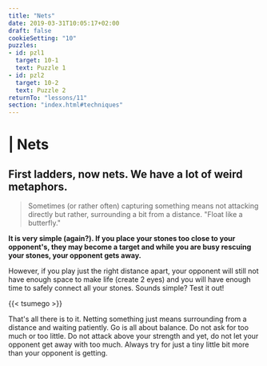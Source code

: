 ```yaml
---
title: "Nets"
date: 2019-03-31T10:05:17+02:00
draft: false
cookieSetting: "10"
puzzles:
- id: pzl1
  target: 10-1
  text: Puzzle 1
- id: pzl2
  target: 10-2
  text: Puzzle 2
returnTo: "lessons/11"
section: "index.html#techniques"
---
```


# | Nets
## First ladders, now nets. We have a lot of weird metaphors.

> Sometimes (or rather often) capturing something means not attacking directly but rather, surrounding a bit from a distance.  "Float like a butterfly."

**It is very simple (again?). If you place your stones too close to your opponent's, they may become a target and while you are busy rescuing your stones, your opponent gets away.**

However, if you play just the right distance apart, your opponent will still not have enough space to make life (create 2 eyes) and you will have enough time to safely connect all your stones. Sounds simple? Test it out! 

{{< tsumego >}}

That's all there is to it. Netting something just means surrounding from a distance and waiting patiently. Go is all about balance. Do not ask for too much or too little. Do not attack above your strength and yet, do not let your opponent get away with too much. Always try for just a tiny little bit more than your opponent is getting. 